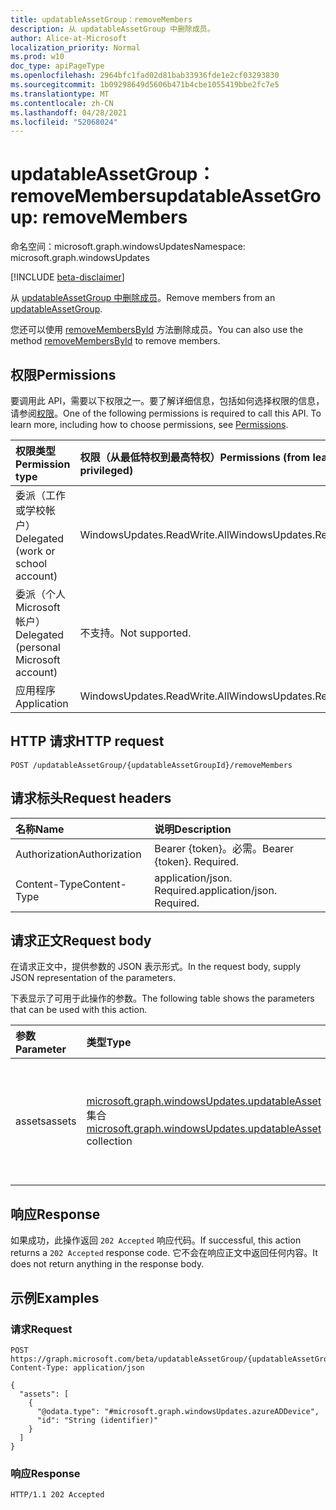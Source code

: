 ```yaml
---
title: updatableAssetGroup：removeMembers
description: 从 updatableAssetGroup 中删除成员。
author: Alice-at-Microsoft
localization_priority: Normal
ms.prod: w10
doc_type: apiPageType
ms.openlocfilehash: 2964bfc1fad02d81bab33936fde1e2cf03293830
ms.sourcegitcommit: 1b09298649d5606b471b4cbe1055419bbe2fc7e5
ms.translationtype: MT
ms.contentlocale: zh-CN
ms.lasthandoff: 04/28/2021
ms.locfileid: "52068024"
---
```

# <a name="updatableassetgroup-removemembers"></a><span data-ttu-id="1ffaf-103">updatableAssetGroup：removeMembers</span><span class="sxs-lookup"><span data-stu-id="1ffaf-103">updatableAssetGroup: removeMembers</span></span>
<span data-ttu-id="1ffaf-104">命名空间：microsoft.graph.windowsUpdates</span><span class="sxs-lookup"><span data-stu-id="1ffaf-104">Namespace: microsoft.graph.windowsUpdates</span></span>

[!INCLUDE [beta-disclaimer](../../includes/beta-disclaimer.md)]

<span data-ttu-id="1ffaf-105">从 [updatableAssetGroup 中删除成员](../resources/windowsupdates-updatableassetgroup.md)。</span><span class="sxs-lookup"><span data-stu-id="1ffaf-105">Remove members from an [updatableAssetGroup](../resources/windowsupdates-updatableassetgroup.md).</span></span>

<span data-ttu-id="1ffaf-106">您还可以使用 [removeMembersById](windowsupdates-updatableassetgroup-removemembersbyid.md) 方法删除成员。</span><span class="sxs-lookup"><span data-stu-id="1ffaf-106">You can also use the method [removeMembersById](windowsupdates-updatableassetgroup-removemembersbyid.md) to remove members.</span></span>

## <a name="permissions"></a><span data-ttu-id="1ffaf-107">权限</span><span class="sxs-lookup"><span data-stu-id="1ffaf-107">Permissions</span></span>
<span data-ttu-id="1ffaf-p101">要调用此 API，需要以下权限之一。要了解详细信息，包括如何选择权限的信息，请参阅[权限](/graph/permissions-reference)。</span><span class="sxs-lookup"><span data-stu-id="1ffaf-p101">One of the following permissions is required to call this API. To learn more, including how to choose permissions, see [Permissions](/graph/permissions-reference).</span></span>

|<span data-ttu-id="1ffaf-110">权限类型</span><span class="sxs-lookup"><span data-stu-id="1ffaf-110">Permission type</span></span>|<span data-ttu-id="1ffaf-111">权限（从最低特权到最高特权）</span><span class="sxs-lookup"><span data-stu-id="1ffaf-111">Permissions (from least to most privileged)</span></span>|
|:---|:---|
|<span data-ttu-id="1ffaf-112">委派（工作或学校帐户）</span><span class="sxs-lookup"><span data-stu-id="1ffaf-112">Delegated (work or school account)</span></span>|<span data-ttu-id="1ffaf-113">WindowsUpdates.ReadWrite.All</span><span class="sxs-lookup"><span data-stu-id="1ffaf-113">WindowsUpdates.ReadWrite.All</span></span>|
|<span data-ttu-id="1ffaf-114">委派（个人 Microsoft 帐户）</span><span class="sxs-lookup"><span data-stu-id="1ffaf-114">Delegated (personal Microsoft account)</span></span>|<span data-ttu-id="1ffaf-115">不支持。</span><span class="sxs-lookup"><span data-stu-id="1ffaf-115">Not supported.</span></span>|
|<span data-ttu-id="1ffaf-116">应用程序</span><span class="sxs-lookup"><span data-stu-id="1ffaf-116">Application</span></span>|<span data-ttu-id="1ffaf-117">WindowsUpdates.ReadWrite.All</span><span class="sxs-lookup"><span data-stu-id="1ffaf-117">WindowsUpdates.ReadWrite.All</span></span>|

## <a name="http-request"></a><span data-ttu-id="1ffaf-118">HTTP 请求</span><span class="sxs-lookup"><span data-stu-id="1ffaf-118">HTTP request</span></span>

<!-- {
  "blockType": "ignored"
}
-->
``` http
POST /updatableAssetGroup/{updatableAssetGroupId}/removeMembers
```

## <a name="request-headers"></a><span data-ttu-id="1ffaf-119">请求标头</span><span class="sxs-lookup"><span data-stu-id="1ffaf-119">Request headers</span></span>
|<span data-ttu-id="1ffaf-120">名称</span><span class="sxs-lookup"><span data-stu-id="1ffaf-120">Name</span></span>|<span data-ttu-id="1ffaf-121">说明</span><span class="sxs-lookup"><span data-stu-id="1ffaf-121">Description</span></span>|
|:---|:---|
|<span data-ttu-id="1ffaf-122">Authorization</span><span class="sxs-lookup"><span data-stu-id="1ffaf-122">Authorization</span></span>|<span data-ttu-id="1ffaf-p102">Bearer {token}。必需。</span><span class="sxs-lookup"><span data-stu-id="1ffaf-p102">Bearer {token}. Required.</span></span>|
|<span data-ttu-id="1ffaf-125">Content-Type</span><span class="sxs-lookup"><span data-stu-id="1ffaf-125">Content-Type</span></span>|<span data-ttu-id="1ffaf-p103">application/json. Required.</span><span class="sxs-lookup"><span data-stu-id="1ffaf-p103">application/json. Required.</span></span>|

## <a name="request-body"></a><span data-ttu-id="1ffaf-128">请求正文</span><span class="sxs-lookup"><span data-stu-id="1ffaf-128">Request body</span></span>
<span data-ttu-id="1ffaf-129">在请求正文中，提供参数的 JSON 表示形式。</span><span class="sxs-lookup"><span data-stu-id="1ffaf-129">In the request body, supply JSON representation of the parameters.</span></span>

<span data-ttu-id="1ffaf-130">下表显示了可用于此操作的参数。</span><span class="sxs-lookup"><span data-stu-id="1ffaf-130">The following table shows the parameters that can be used with this action.</span></span>

|<span data-ttu-id="1ffaf-131">参数</span><span class="sxs-lookup"><span data-stu-id="1ffaf-131">Parameter</span></span>|<span data-ttu-id="1ffaf-132">类型</span><span class="sxs-lookup"><span data-stu-id="1ffaf-132">Type</span></span>|<span data-ttu-id="1ffaf-133">说明</span><span class="sxs-lookup"><span data-stu-id="1ffaf-133">Description</span></span>|
|:---|:---|:---|
|<span data-ttu-id="1ffaf-134">assets</span><span class="sxs-lookup"><span data-stu-id="1ffaf-134">assets</span></span>|<span data-ttu-id="1ffaf-135">[microsoft.graph.windowsUpdates.updatableAsset](../resources/windowsupdates-updatableasset.md) 集合</span><span class="sxs-lookup"><span data-stu-id="1ffaf-135">[microsoft.graph.windowsUpdates.updatableAsset](../resources/windowsupdates-updatableasset.md) collection</span></span>|<span data-ttu-id="1ffaf-136">要 **作为 updatableAssetGroup** 成员删除的 **updatableAsset 资源的列表**。</span><span class="sxs-lookup"><span data-stu-id="1ffaf-136">List of **updatableAsset** resources to remove as members of the **updatableAssetGroup**.</span></span>|

## <a name="response"></a><span data-ttu-id="1ffaf-137">响应</span><span class="sxs-lookup"><span data-stu-id="1ffaf-137">Response</span></span>

<span data-ttu-id="1ffaf-138">如果成功，此操作返回 `202 Accepted` 响应代码。</span><span class="sxs-lookup"><span data-stu-id="1ffaf-138">If successful, this action returns a `202 Accepted` response code.</span></span> <span data-ttu-id="1ffaf-139">它不会在响应正文中返回任何内容。</span><span class="sxs-lookup"><span data-stu-id="1ffaf-139">It does not return anything in the response body.</span></span>

## <a name="examples"></a><span data-ttu-id="1ffaf-140">示例</span><span class="sxs-lookup"><span data-stu-id="1ffaf-140">Examples</span></span>

### <a name="request"></a><span data-ttu-id="1ffaf-141">请求</span><span class="sxs-lookup"><span data-stu-id="1ffaf-141">Request</span></span>
<!-- {
  "blockType": "request",
  "name": "updatableassetgroup_removemembers"
}
-->
``` http
POST https://graph.microsoft.com/beta/updatableAssetGroup/{updatableAssetGroupId}/removeMembers
Content-Type: application/json

{
  "assets": [
    {
      "@odata.type": "#microsoft.graph.windowsUpdates.azureADDevice",
      "id": "String (identifier)"
    }
  ]
}
```

### <a name="response"></a><span data-ttu-id="1ffaf-142">响应</span><span class="sxs-lookup"><span data-stu-id="1ffaf-142">Response</span></span>

<!-- {
  "blockType": "response",
  "truncated": true
}
-->
``` http
HTTP/1.1 202 Accepted
```

